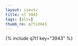 ```yaml
--- 
layout: sieutv
title: nl 3943
tags: [nltv]
thumb_re: q7t13943
---
```

{% include q7t1 key="3943" %} 

